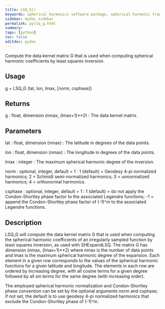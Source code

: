 ```yaml
---
title: LSQ_G()
keywords: spherical harmonics software package, spherical harmonic transform, legendre functions, multitaper spectral analysis, Python, gravity, magnetic field
sidebar: mydoc_sidebar
permalink: pylsq_g.html
summary:
tags: [python]
toc: false
editdoc: pydoc
---
```


Compute the data kernel matrix G that is used when computing spherical harmonic coefficients by least squares inversion.

## Usage

g = LSQ_G (lat, lon, lmax, [norm,  csphase])

## Returns

g : float, dimension (nmax, (lmax+1)**2)
:   The data kernel matrix.

## Parameters

lat : float, dimension (nmax)
:   The latitude in degrees of the data points.

lon : float, dimension (nmax)
:   The longitude in degrees of the data points.

lmax : integer
:   The maximum spherical harmonic degree of the inversion.

norm : optional, integer, default = 1
:   1 (default) = Geodesy 4-pi normalized harmonics; 2 = Schmidt semi-normalized harmonics; 3 = unnormalized harmonics; 4 = orthonormal harmonics.

csphase : optional, integer, default = 1
:   1 (default) = do not apply the Condon-Shortley phase factor to the associated Legendre functions; -1 = append the Condon-Shortley phase factor of (-1)^m to the associated Legendre functions.

## Description

LSQ_G will compute the data kernel matrix G that is used when computing the spherical harmonic coefficients of an irregularly sampled function by least squares inversion, as used with SHExpandLSQ. The matrix G has dimension (nmax, (lmax+1)**2) where nmax is the number of data points and lmax is the maximum spherical harmonic degree of the expansion. Each element in a given row corresponds to the values of the spherical harmonic functions for a given latitude and longitude. The elements in each row are ordered by increasing degree, with all cosine terms for a given degree followed by all sin terms for the same degree (with increasing order).

The employed spherical harmonic normalization and Condon-Shortley phase convention can be set by the optional arguments norm and csphase; if not set, the default is to use geodesy 4-pi normalized harmonics that exclude the Condon-Shortley phase of (-1)^m.
